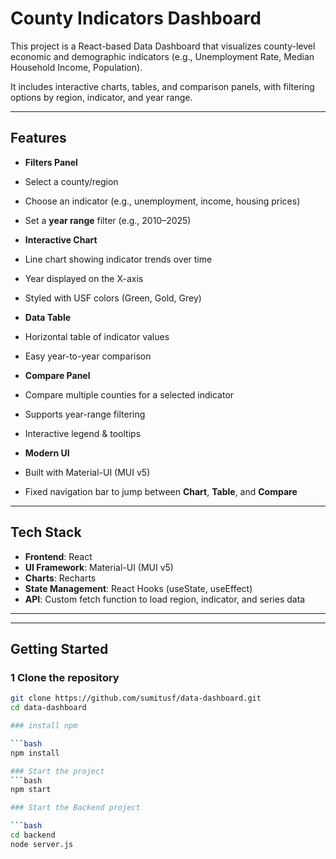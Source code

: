 #  County Indicators Dashboard

This project is a React-based Data Dashboard that visualizes county-level economic and demographic indicators (e.g., Unemployment Rate, Median Household Income, Population).  

It includes interactive charts, tables, and comparison panels, with filtering options by region, indicator, and year range.

---

##  Features
-  **Filters Panel**
  - Select a county/region
  - Choose an indicator (e.g., unemployment, income, housing prices)
  - Set a **year range** filter (e.g., 2010–2025)

-  **Interactive Chart**
  - Line chart showing indicator trends over time
  - Year displayed on the X-axis
  - Styled with USF colors (Green, Gold, Grey)

-  **Data Table**
  - Horizontal table of indicator values
  - Easy year-to-year comparison

-  **Compare Panel**
  - Compare multiple counties for a selected indicator
  - Supports year-range filtering
  - Interactive legend & tooltips

-  **Modern UI**
  - Built with Material-UI (MUI v5)
  - Fixed navigation bar to jump between **Chart**, **Table**, and **Compare**

---

##  Tech Stack
- **Frontend**: React 
- **UI Framework**: Material-UI (MUI v5)
- **Charts**: Recharts
- **State Management**: React Hooks (useState, useEffect)
- **API**: Custom fetch function to load region, indicator, and series data

---

---

## Getting Started

### 1️ Clone the repository
```bash
git clone https://github.com/sumitusf/data-dashboard.git
cd data-dashboard

### install npm

```bash
npm install

### Start the project
```bash
npm start

### Start the Backend project

```bash
cd backend
node server.js

